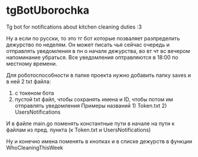 # tgBotUborochka
Tg bot for notifications about kitchen cleaning duties :3

Ну а если по русски, то это тг бот которые позваляет разпределить дежурство по неделям. Он может писать чья сейчас очередь и отправлять уведомления в пн о начале дежурства, во вт чт вс вечером напоминание убраться.
Все уведомления оптравляются в 18:00 по местному времени.

Для роботоспособности в папке проекта нужно добавить папку saves и в ней 2 txt файла:
  1) с токеном бота   
  2) пустой txt файл, чтобы сохранять имена и ID, чтобы потом им отправлять уведомления
Примеры названий 1) Token.txt 2) UsersNotifications

И в файле main.go поменять константные пути в начале на пути к файлам из пред. пункта (к Token.txt и UsersNotifications)

Ну и конечно имена поменять в кнопках и в списке дежурств в функции WhoCleaningThisWeek
